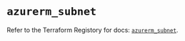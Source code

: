 # `azurerm_subnet`

Refer to the Terraform Registory for docs: [`azurerm_subnet`](https://registry.terraform.io/providers/hashicorp/azurerm/3.73.0/docs/resources/subnet).
